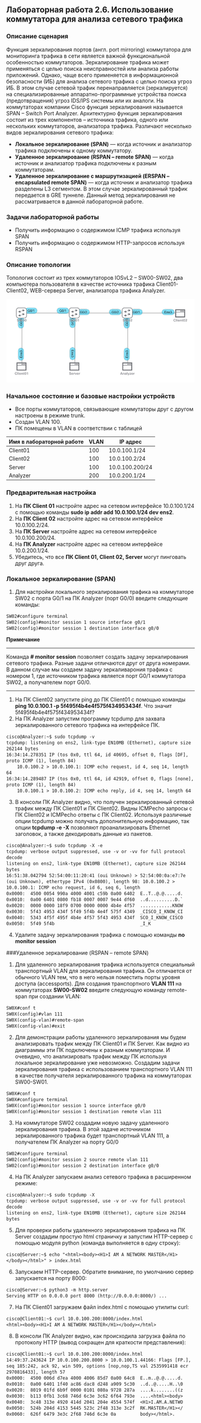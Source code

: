 ## Лабораторная работа 2.6. Использование коммутатора для анализа сетевого трафика

### Описание сценария

Функция зеркалирования портов (англ. port mirroring) коммутатора для мониторинга трафика в сети является важной функциональной особенностью коммутаторов. Зеркалирование трафика может применяться с целью поиска неисправностей или анализа работы приложений. Однако, чаще всего применяется в информационной безопасности (ИБ) для анализа сетевого трафика с целью поиска угроз ИБ. В этом случае сетевой трафик перенаправляется (зеркалируется) на специализированные аппаратно-программные устройства поиска (предотвращения) угроз IDS/IPS системы или их аналоги. На коммутаторах компании Cisco функция зеркалирования называется SPAN – Switch Port Analyzer. Архитектурно функция зеркалирования состоит из трех компонентов – источника трафика, одного или нескольких коммутаторов, анализатора трафика. Различают несколько видов зеркалирования сетевого трафика:

- **Локальное зеркалирование (SPAN)** — когда источник и анализатор трафика подключены к одному коммутатору.
- **Удаленное зеркалирование (RSPAN – remote SPAN)** — когда источник и анализатор трафика подключены к разным коммутаторам.
- **Удаленное зеркалирование с маршрутизацией (ERSPAN – encapsulated remote SPAN)** — когда источник и анализатор трафика разделены L3 сегментом. В этом случае зеркалированный трафик передается в GRE туннеле. Данный метод зеркалирования не рассматривается в данной лабораторной работе.

### Задачи лабораторной работы

- Получить информацию о содержимом ICMP трафика используя SPAN
- Получить информацию о содержимом HTTP-запросов используя RSPAN

### Описание топологии

Топология состоит из трех коммутаторов IOSvL2 – SW00-SW02, два компьютера пользователя в качестве источника трафика Client01-Client02, WEB-сервера Server, анализатора трафика Analyzer.

![](/assets/pics/2.6.1.png "Рис. 2.6.1. Топология")

### Начальное состояние и базовые настройки устройств

- Все порты коммутаторов, связывающие коммутаторы друг с другом настроены в режиме trunk.
- Создан VLAN 100.
- ПК помещены в VLAN в соответствии с таблицей

| **Имя в лабораторной работе** | **VLAN** | **IP адрес** |
| --- | --- | --- |
| Client01 | 100 | 10.0.100.1/24 |
| Client02 | 100 | 10.0.100.2/24 |
| Server | 100 | 10.0.100.200/24 |
| Analyzer | 200 | 10.0.200.1/24 |

### Предварительная настройка

1. На **ПК Client 01** настройте адрес на сетевом интерфейсе 10.0.100.1/24 с помощью команды **sudo ip addr add 10.0.100.1/24 dev ens2**.
2. На **ПК Client 02** настройте адрес на сетевом интерфейсе 10.0.100.2/24.
3. На **ПК Server** настройте адрес на сетевом интерфейсе 10.0.100.200/24.
4. На **ПК Analyzer** настройте адрес на сетевом интерфейсе 10.0.200.1/24.
5. Убедитесь, что все **ПК Client 01,  Client 02, Server** могут пинговать друг друга.

### Локальное зеркалирование (SPAN)

1. Для настройки локального зеркалирования трафика на коммутаторе SW02 с порта G0/1 на ПК Analyzer (порт G0/0) введите следующие команды:

```
SW02#configure terminal 
SW02(config)#monitor session 1 source interface g0/1
SW02(config)#monitor session 1 destination interface g0/0
```

**Примечание**

---

Команда **# monitor session** позволяет создать задачу зеркалирования сетевого трафика. Разные задачи отличаются друг от друга номерами. В данном случае мы создаем задачу зеркаливарония трафика с номером 1, где источником трафика является порт G0/1 коммутатора SW02, а получателем порт G0/0.

---

1. На ПК Client02 запустите ping до ПК Client01 с помощью команды **ping 10.0.100.1 -p  5f495f4b4e4f575f434953434f**. Что значит 5f495f4b4e4f575f434953434f?
2. На ПК Analyzer запустим программу tcpdump для захвата зеркалированного сетевого трафика на интерфейсе ПК.

```
cisco@Analyzer:~$ sudo tcpdump -v
tcpdump: listening on ens2, link-type EN10MB (Ethernet), capture size 262144 bytes
16:34:14.278351 IP (tos 0x0, ttl 64, id 40695, offset 0, flags [DF], proto ICMP (1), length 84)
    10.0.100.2 > 10.0.100.1: ICMP echo request, id 4, seq 14, length 64
16:34:14.289487 IP (tos 0x0, ttl 64, id 42919, offset 0, flags [none], proto ICMP (1), length 84)
    10.0.100.1 > 10.0.100.2: ICMP echo reply, id 4, seq 14, length 64
```

3. В консоли ПК Analyzer видно, что получен зеркалированный сетевой трафик между ПК Client01 и ПК Client02. Видны ICMPecho запросы с ПК Client02 и ICMPecho ответы с ПК Client02. Используя различные опции tcpdump можно получать дополнительную информацию, так опции **tcpdump -e  -X** позволяют проанализировать Ethernet заголовок, а также декодировать данные из пакетов.

```
cisco@Analyzer:~$ sudo tcpdump -X -e
tcpdump: verbose output suppressed, use -v or -vv for full protocol decode
listening on ens2, link-type EN10MB (Ethernet), capture size 262144 bytes
16:51:38.042794 52:54:00:11:20:41 (oui Unknown) > 52:54:00:0a:e7:7e (oui Unknown), ethertype IPv4 (0x0800), length 98: 10.0.100.2 > 10.0.100.1: ICMP echo request, id 6, seq 6, length 
0x0000:  4500 0054 990a 4000 4001 c59b 0a00 6402  E..T..@.@.....d.
0x0010:  0a00 6401 0800 fb18 0007 0007 9e44 df60  ..d..........D.`
0x0020:  0000 0000 18f9 0700 0000 0000 4b4e 4f57  ............KNOW
0x0030:  5f43 4953 434f 5f49 5f4b 4e4f 575f 4349  _CISCO_I_KNOW_CI
0x0040:  5343 4f5f 495f 4b4e 4f57 5f43 4953 434f  SCO_I_KNOW_CISCO
0x0050:  5f49 5f4b                                _I_K
```

4. Удалите задачу зеркалирования трафика с помощью команды **no monitor session**

###Удаленное зеркалирование (RSPAN – remote SPAN)

1. Для удаленного зеркалирования трафика используется специальный транспортный VLAN для зеркалирования трафика. Он отличается от обычного VLAN тем, что в него нельзя поместить порты уровня доступа (accessports). Для создания транспортного **VLAN 111** на коммутаторах **SW00-SW02** введите следующую команду remote-span при создании VLAN:

```
SW0X#conf t
SW0X(config)#vlan 111
SW0X(config-vlan)#remote-span 
SW0X(config-vlan)#exit
```

2. Для демонстрации работы удаленного зеркалирования мы будем анализировать трафик между ПК Client01 и ПК Server. Как видно из диаграммы эти ПК подключены к разным коммутаторам. И очевидно, что анализировать трафик между ПК используя локальное зеркалирование уже невозможно. Создадим задачи зеркалирования трафика с использованием транспортного VLAN 111 в качестве получателя зеркалированного трафика на коммутаторах SW00-SW01.

```
SW0X#conf t
SW0X#configure terminal 
SW0X(config)#monitor session 1 source interface g0/0      
SW0X(config)#monitor session 1 destination remote vlan 111
```

3. На коммутаторе SW02 создадим новую задачу удаленного зеркалирования трафика. В этой задаче источником зеркалированного трафика будет транспортный VLAN 111, а получателем ПК Analyzer на порту G0/0

```
SW02#configure terminal 
SW02(config)#monitor session 2 source remote vlan 111    
SW02(config)#monitor session 2 destination interface g0/0
```

4. На ПК Analyzer запускаем анализ сетевого трафика в расширенном режиме:

```
cisco@Analyzer:~$ sudo tcpdump -X
tcpdump: verbose output suppressed, use -v or -vv for full protocol decode
listening on ens2, link-type EN10MB (Ethernet), capture size 262144 bytes
```

5. Для проверки работы удаленного зеркалирования трафика на ПК Server создадим простую html страничку и запустим HTTP-сервер с помощью модуля python (команда выполняется в одну строку):

```
cisco@Server:~$ echo "<html><body><H1>I AM A NETWORK MASTER</H1></body></html>" > index.html
```

6. Запускаем HTTP-сервер. Обратите внимание, по умолчанию сервер запускается на порту 8000:

```
cisco@Server:~$ python3 -m http.server 
Serving HTTP on 0.0.0.0 port 8000 (http://0.0.0.0:8000/) ...
```

7. На ПК Client01 загружаем файл index.html с помощью утилиты curl:

```
cisco@Client01:~$ curl 10.0.100.200:8000/index.html
<html><body><H1>I AM A NETWORK MASTER</H1></body></html>
```

8. В консоли ПК Analyzer видно, как происходила загрузка файла по протоколу HTTP (вывод сокращен для краткости представления):

```
cisco@Client01:~$ curl 10.0.100.200:8000/index.html
14:49:37.243624 IP 10.0.100.200.8000 > 10.0.100.1.44166: Flags [FP.], seq 185:242, ack 92, win 509, options [nop,nop,TS val 2535991418 ecr 2970816433], length 57
0x0000:  4500 006d d7ea 4000 4006 85d7 0a00 64c8  E..m..@.@.....d.
0x0010:  0a00 6401 1f40 ac86 dac8 d248 a909 5c30  ..d..@.....H..\0
0x0020:  8019 01fd 6b9f 0000 0101 080a 9728 287a  ....k........((z
0x0030:  b113 0fb1 3c68 746d 6c3e 3c62 6f64 793e  ....<html><body>
0x0040:  3c48 313e 4920 414d 2041 204e 4554 574f  <H1>I.AM.A.NETWO
0x0050:  524b 204d 4153 5445 523c 2f48 313e 3c2f  RK.MASTER</H1></
0x0060:  626f 6479 3e3c 2f68 746d 6c3e 0a         body></html>.     
```
